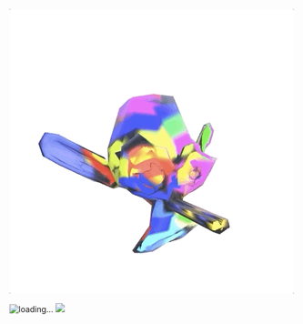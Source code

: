 ![](public/monkey5.gif)

<p>
        <img src={monkey5.gif} alt="loading..." />
        <img width="274" src="./monkey5.gif" />

</p>